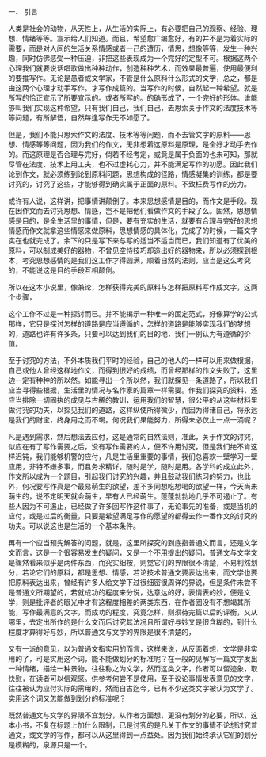 一、 引言

人类是社会的动物，从天性上，从生活的实际上，有必要把自己的观察、经验、理想、情绪等等。宣示给人们知道。而且，希望愈广编愈好，有的并不是为着实际的需要，而是对人间的生活关系情感或者一己的遭历，情思，想像等等，发生一种兴趣，同时仿佛感受一种压迫，非把这些表现成为一个完好的定型不可。根据这两个心理我们就要说话唱歌做出种种动作，创造种种艺术，而效果最普遍，使用最便利的要推写作。无论是愚者或文学家，不管是什么原料什么形式的文字，总之，都是由这两个心理才动手写作。才写作成篇的。当写作的时候，自然起一种希望。就是所写的恰正宣示了所要宣示的。或者所写的。的确形成了，一个完好的形体。谁能够叫我们实现这种希望，只有我们自己，我们自己，去思索关于作文的法度技术等等问题，有所解悟，自然每逢写作无不如愿了。

但是，我们不能只思索作文的法度、技术等等问题，而不去管文字的原料——思想、情感等等问题，因为我们的作文，无非想着这原料是原理，是全好才动手去作的。而这原理是否合理与完好，倘若不经考定，或竟是属于负面的也未可知，那就尽管在法度、技术上用工夫，也不过虚耗心力，并不能满足写作的初愿。因此我们论到作文，就必须练到论到原料问题，思想构成的径路，情感凝集的训练，都是要讨究的，讨究了这些，才能够得到确实属于正面的原料。不致枉费写作的劳力。

或许有人说，这样讲，把事情讲颠倒了。本来思想感情是目的，而作文是手段。现在因作文而去讨究思想、情感，岂不是把他们看做作文的手段了么。固然，思想情感是目的，是全生活里的事情，但是，要有充实的生活，就要有合理与完好的思想情感而作文就拿这些情感来做原料，思想情感的具体化，完成了的时候，一篇文字实在也就完成了。余下的只是写下来与写的适当不适当而已，我们知道有了优美的原料，可以制成美好的器物，不曾见空恃技巧却造出好的器物来，所以必须探到根本，考究思想感情的是我们这工作才得圆满，顺着自然的法则，应当是这么考究的，不能说这是目的手段互相颠倒。

所以在这本小说里，像兼论，怎样获得完美的原料与怎样把原料写作成文字，这两个步骤，

这个工作不过是一种探讨而已。并不能揭示一种唯一的固定范式，好像算学的公式那样，它只是探讨怎样的道路是应当遵循的，怎样的道路是能够实现我们的梦想的，道路也许有许多条，只要可以达到我们的目的地，我们一例认为有遵循的价值。

至于讨究的方法，不外本质我们平时的经验，自己的他人的一样可以用来做根据，自己或他人曾经这样地作文，而得到很好的成绩，而曾经那样的作文失败了，这里边一定有种种的所以然。如能寻出一个所以然，我们就探见一条道路了，所以我们应当寻得些根据，生活里的情况与名作家的篇章一样需要。作我们探究的资料，还应当排除一切固执的成见与古稀的教训，运用我们的智慧，很公平的从这些材料里做讨究的功夫，以探见我们的道路，这样纵使所得微少，而因为得诸自己，将永远是我们的财宝，终身用之而不竭。何况我们果能努力，所得未必仅止一点一滴呢？

凡是遇到需求，然后想法去应付，这是通常的自然法则，准此，关于作文的讨究，似应在有了写作需要之后，没有写作需要的人，便不许用讨究，但是我们绝不肯这样迟钝，我们能够机警的应付，凡是生活里重要的事情，我们总喜欢一壁学习一壁应用，非特不嫌多事，而且务求精详，随时是学，随时是用。各学科的成立此外，作文所以成为一个题目，引起我们讨究的兴趣，并且鼓动我们练习的努力，也此外，何况要写作真是个最易萌生的欲望，差不多同想吃想喝的欲望一样，今天尚未萌生的，说不定明天就会萌生，早有人已经萌生。蓬蓬勃勃地几乎不可遏止了。有些人因为不可遏止，已经做了许多回写作这件事了，无论事先的准备，或是当机的应付，或是过后的衡量，只要是希望满足写作的愿望的都得去作一番作文的讨究的功夫。可以说这也是生活的一个基本条件。

再有一个应当预先解答的问题，就是，这里所探究的到底指普通文而言，还是文学文而言，这是一个很容易发生的疑问，又是一个不用提出的疑问，普通文与文学文是骤然看来似乎是两件东西，而究实细按，则觉它们的界限很不清楚，不易判然划分，若论它们的原料，都是思想、情感，若论技术普通文要表达出来，而文学也要把原料表达出来，曾经有许多人给文学下过很细密很周详的界说，但是条件未尝不是普通文所期望的，若就成功的程度来分说，达意达的好，表情表的妙，便是文学，则是批评者的眼光中才有这程度相差的两类东西，在作者固没有不想竭其所能，写作最满意的文字，而成功的程度，究竟怎样，则须待完篇以后的评衡，又从哪里，去定出所作的是什么文而后讨究其法况且所谓好与妙又是很含糊的，到什么程度才算得好与妙，所以普通文与文学的界限是很不清楚的，

又有一派的意见，以为普通文指实用的而言，这样来说，从反面着想，文学是非实用的了，可是实用这个词，能不能做划分的标准呢？在一般的见解写一篇文字发出一种情绪，描绘一种景物，往往称之为文学，然而这类文字，作者可以留迹象，取快慰，在读者可以信观感。供参考何尝不是使用，至于议论事情发表意见的文字，往往被认为应付实际的需用的，然而自古迄今，已有不少这类文字被认为文学了。实用这个词又怎能做到划分的标准呢？

既然普通文与文学的界限不宜划分，从作者方面想，更没有划分的必要，所以，这本小书，不复在标题上加什么限制，已是讨究的是凡关于作文的事情不论想讨究普通文，或文学的写作，都可以从这里得到一点益处。因为我们始终承认它们的划分是模糊的，泉源只是一个。

